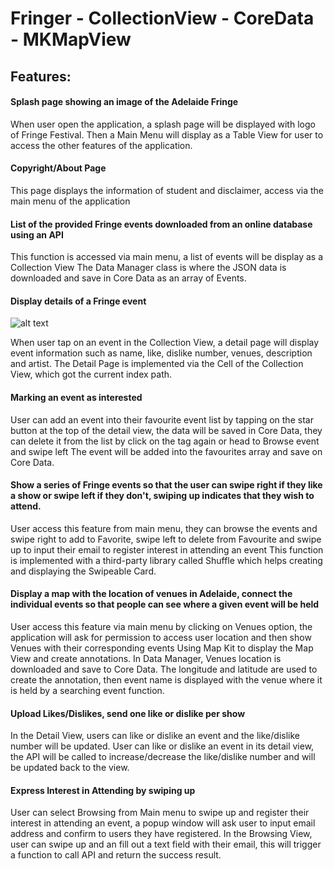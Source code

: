 # Fringer - CollectionView - CoreData - MKMapView 
## **Features:**
#### Splash page showing an image of the Adelaide Fringe
When user open the application, a splash page will be displayed with logo of Fringe Festival. Then a Main Menu will display as a Table View for user to access the other features of the application.
#### Copyright/About Page
This page displays the information of student and disclaimer, access via the main menu of the application
#### List of the provided Fringe events downloaded from an online database using an API
This function is accessed via main menu, a list of events will be display as a Collection View
The Data Manager class is where the JSON data is downloaded and save in Core Data as an array of Events.
#### Display details of a Fringe event
![alt text](https://github.com/UyenTran218/Swift-Collection-View-Core-Data-MKMapView/blob/master/fringer.gif?raw=true)

When user tap on an event in the Collection View, a detail page will display event information such as name, like, dislike number, venues, description and artist.
The Detail Page is implemented via the Cell of the Collection View, which got the current index path. 
#### Marking an event as interested
User can add an event into their favourite event list by tapping on the star button at the top of the detail view, the data will be saved in Core Data, they can delete it from the list by click on the tag again or head to Browse event and swipe left
The event will be added into the favourites array and save on Core Data. 
#### Show a series of Fringe events so that the user can swipe right if they like a show or swipe left if they don't, swiping up indicates that they wish to attend.
User access this feature from main menu, they can browse the events and swipe right to add to Favorite, swipe left to delete from Favourite and swipe up to input their email to register interest in attending an event
This function is implemented with a third-party library called Shuffle which helps creating and displaying the Swipeable Card. 
#### Display a map with the location of venues in Adelaide, connect the individual events so that people can see where a given event will be held
User access this feature via main menu by clicking on Venues option, the application will ask for permission to access user location and then show Venues with their corresponding events
Using Map Kit to display the Map View and create annotations. In Data Manager, Venues location is downloaded and save to Core Data. The longitude and latitude are used to create the annotation, then event name is displayed with the venue where it is held by a searching event function.
#### Upload Likes/Dislikes, send one like or dislike per show
In the Detail View, users can like or dislike an event and the like/dislike number will be updated.
User can like or dislike an event in its detail view, the API will be called to increase/decrease the like/dislike number and will be updated back to the view.
#### Express Interest in Attending by swiping up
User can select Browsing from Main menu to swipe up and register their interest in attending an event, a popup window will ask user to input email address and confirm to users they have registered.
In the Browsing View, user can swipe up and an fill out a text field with their email, this will trigger a function to call API and return the success result.
